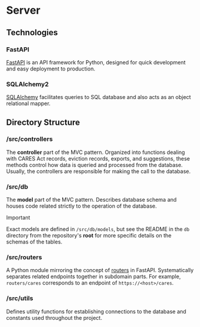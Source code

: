 # Server

## Technologies

### FastAPI

[FastAPI](https://fastapi.tiangolo.com/) is an API framework for Python, designed for quick development and easy deployment to production.

### SQLAlchemy2

[SQLAlchemy](https://www.sqlalchemy.org/) facilitates queries to SQL database and also acts as an object relational mapper.

## Directory Structure

### /src/controllers

The **controller** part of the MVC pattern. Organized into functions dealing with CARES Act records, eviction records, exports, and suggestions, these methods control how data is queried and processed from the database. Usually, the controllers are responsible for making the call to the database.

### /src/db

The **model** part of the MVC pattern. Describes database schema and houses code related strictly to the operation of the database.

> [!IMPORTANT]
> Exact models are defined in `/src/db/models`, but see the README in the `db` directory from the repository's **root** for more specific details on the schemas of the tables.

### /src/routers

A Python module mirroring the concept of [routers](https://fastapi.tiangolo.com/tutorial/bigger-applications/) in FastAPI. Systematically separates related endpoints together in subdomain parts. For example, `routers/cares` corresponds to an endpoint of `https://<host>/cares`.

### /src/utils

Defines utility functions for establishing connections to the database and constants used throughout the project.
